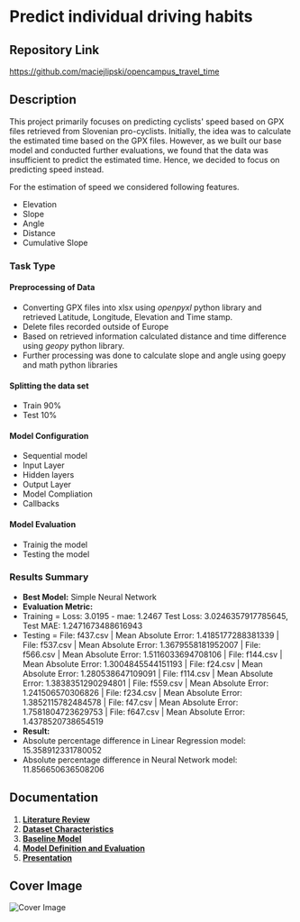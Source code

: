 # Predict individual driving habits

## Repository Link

https://github.com/maciejlipski/opencampus_travel_time

## Description

This project primarily focuses on predicting cyclists' speed based on GPX files retrieved from Slovenian pro-cyclists. Initially, the idea was to calculate the estimated time based on the GPX files. However, as we built our base model and conducted further evaluations, we found that the data was insufficient to predict the estimated time. Hence, we decided to focus on predicting speed instead.

 For the estimation of speed we considered following features.
- Elevation
- Slope
- Angle
- Distance
- Cumulative Slope

### Task Type
#### Preprocessing of Data
- Converting GPX files into xlsx using _openpyxl_ python library and retrieved Latitude, Longitude, Elevation and Time stamp.
- Delete files recorded outside of Europe
- Based on retrieved information calculated distance and time difference using _geopy_ python library.
- Further processing was done to calculate slope and angle using goepy and math python libraries

#### Splitting the data set
- Train 90%
- Test 10%

#### Model Configuration
- Sequential model
- Input Layer
- Hidden layers
- Output Layer
- Model Compliation
- Callbacks

#### Model Evaluation
- Trainig the model
- Testing the model

### Results Summary

- **Best Model:** Simple Neural Network
- **Evaluation Metric:**
- Training = Loss: 3.0195 - mae: 1.2467 Test Loss: 3.0246357917785645, Test MAE: 1.2471673488616943
- Testing = File: f437.csv | Mean Absolute Error: 1.4185177288381339 | File: f537.csv | Mean Absolute Error: 1.3679558181952007 | File: f566.csv | Mean Absolute Error: 1.5116033694708106 | File: f144.csv | Mean Absolute Error: 1.3004845544151193 | File: f24.csv | Mean Absolute Error: 1.280538647109091 | File: f114.csv | Mean Absolute Error: 1.3838351290294801 | File: f559.csv | Mean Absolute Error: 1.241506570306826 | File: f234.csv | Mean Absolute Error: 1.3852115782484578 | File: f47.csv | Mean Absolute Error: 1.7581804723629753 | File: f647.csv | Mean Absolute Error: 1.4378520738654519
- **Result:**
- Absolute percentage difference in Linear Regression model: 15.358912331780052
- Absolute percentage difference in Neural Network model: 11.856650636508206

## Documentation

1. **[Literature Review](0_LiteratureReview/README.md)**
2. **[Dataset Characteristics](1_DatasetCharacteristics/README.md)**
3. **[Baseline Model](2_BaselineModel/README.md)**
4. **[Model Definition and Evaluation](3_Model/README.md)**
5. **[Presentation](4_Presentation/README.md)**

## Cover Image

![Cover Image](https://github.com/user-attachments/assets/df766913-9171-4ce0-9a3b-39d5a1d329fe)

